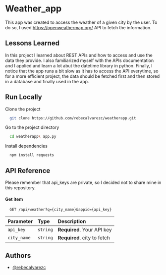 # Weather_app
This app was created to access the weather of a given city by the user. To do so, I used https://openweathermap.org/ API to fetch the information.

## Lessons Learned
In this project I learned about REST APIs and how to access and use the data they provide. I also familiarized myself with the APIs documentation and I applied and learn a lot abut the datetime library in python.
Finally, I notice that the app runs a bit slow as it has to access the API everytime, so for a more efficient project, the data should be fetched first and then
stored in a database and finally used in the app.


## Run Locally

Clone the project

```bash
  git clone https://github.com/rebecalvarezc/weatherapp.git
```

Go to the project directory

```bash
  cd weatherapp\ app.py
```

Install dependencies

```bash
  npm install requests
```


## API Reference
Please remember that api_keys are private, so I decided not to share mine in this repository.
#### Get item

```http
  GET /api/weather?q={city_name}&appid={api_key}
```

| Parameter | Type     | Description                |
| :-------- | :------- | :------------------------- |
| `api_key` | `string` | **Required**. Your API key |
|`city_name`| `string` | **Required**. city to fetch|

## Authors

- [@rebecalvarezc](https://github.com/rebecalvarezc)

  
